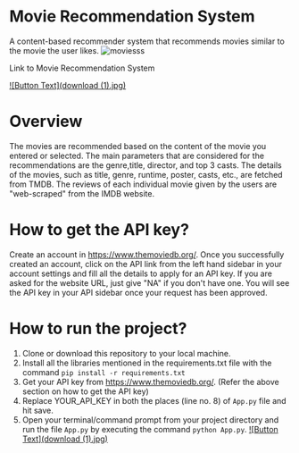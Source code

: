 # Movie Recommendation System
A content-based recommender system that recommends movies similar to the movie the user likes.
![moviesss](https://user-images.githubusercontent.com/118895788/212539268-62cd9cde-8a2a-4efb-8c73-4048144cb489.png)

Link to Movie Recommendation System

[![Button Text](download (1).jpg)](https://ankitasawant12-movie-recommender-system-app-4m6r2x.streamlit.app/)




# Overview
The movies are recommended based on the content of the movie you entered or selected. The main parameters that are considered for the recommendations are the genre,title, director, and top 3 casts. The details of the movies, such as title, genre, runtime, poster, casts, etc., are fetched from TMDB. The reviews of each individual movie given by the users are "web-scraped" from the IMDB website.



# How to get the API key?
Create an account in https://www.themoviedb.org/. Once you successfully created an account, click on the API link from the left hand sidebar in your account settings and fill all the details to apply for an API key. If you are asked for the website URL, just give "NA" if you don't have one. You will see the API key in your API sidebar once your request has been approved.

# How to run the project?
1. Clone or download this repository to your local machine.
2. Install all the libraries mentioned in the requirements.txt file with the command `pip install -r requirements.txt`
3. Get your API key from https://www.themoviedb.org/. (Refer the above section on how to get the API key)
4. Replace YOUR_API_KEY in both the places (line no. 8) of `App.py` file and hit save.
5. Open your terminal/command prompt from your project directory and run the file `App.py` by executing the command `python App.py`.
[![Button Text](download (1).jpg)](https://ankitasawant12-movie-recommender-system-app-4m6r2x.streamlit.app/)
